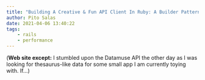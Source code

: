 ```yaml
---
title: "Building A Creative & Fun API Client In Ruby: A Builder Pattern Variation"
author: Pito Salas
date: 2021-04-06 13:40:22
tags:
    - rails
    - performance
---
```



(**Web site except:** I stumbled upon the Datamuse API the other day as I was looking for thesaurus-like data for some small app I am currently toying with. If…) 
